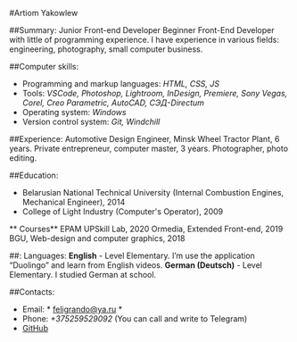 #Artiom Yakowlew

##Summary: Junior Front-end Developer
Beginner Front-End Developer with little of programming experience.
I have experience in various fields: engineering, photography, small computer business.

##Computer skills:
* Programming and markup languages: *HTML, CSS, JS*
* Tools: *VSCode, Photoshop, Lightroom, InDesign, Premiere, Sony Vegas, Corel, Creo Parametric, AutoCAD, СЭД-Directum*
* Operating system: *Windows*
* Version control system: *Git, Windchill*


##Experience:
Automotive Design Engineer, Minsk Wheel Tractor Plant, 6 years.
Private entrepreneur, computer master, 3 years.
Photographer, photo editing.

##Education:
- Belarusian National Technical University (Internal Combustion Engines, Mechanical Engineer), 2014
- College of Light Industry (Computer's Operator), 2009

** Courses**
EPAM UPSkill Lab, 2020
Ormedia, Extended Front-end, 2019
BGU, Web-design and computer graphics, 2018

##: Languages:
**English** - Level Elementary. I’m use the application “Duolingo” and learn from English videos.
**German (Deutsch)** - Level Elementary. I studied German at school.

##Contacts:
* Email: * feligrando@ya.ru *
* Phone: *+375259529092* (You can call and write to Telegram)
* [GitHub](https://github.com/Felig)
